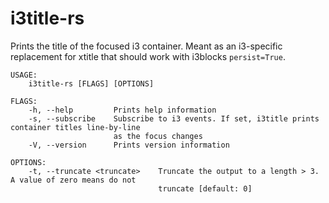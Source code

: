 # i3title-rs

Prints the title of the focused i3 container. Meant as an i3-specific
replacement for xtitle that should work with i3blocks `persist=True`.

```
USAGE:
    i3title-rs [FLAGS] [OPTIONS]

FLAGS:
    -h, --help         Prints help information
    -s, --subscribe    Subscribe to i3 events. If set, i3title prints container titles line-by-line
                       as the focus changes
    -V, --version      Prints version information

OPTIONS:
    -t, --truncate <truncate>    Truncate the output to a length > 3. A value of zero means do not
                                 truncate [default: 0]
```
